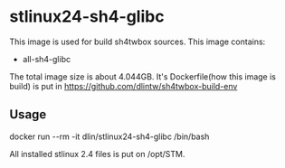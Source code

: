 # stlinux24-sh4-glibc
This image is used for build sh4twbox sources.
This image contains:

* all-sh4-glibc

The total image size is about 4.044GB.
It's Dockerfile(how this image is build) is put in
https://github.com/dlintw/sh4twbox-build-env

## Usage

docker run --rm -it dlin/stlinux24-sh4-glibc /bin/bash

All installed stlinux 2.4 files is put on /opt/STM.
